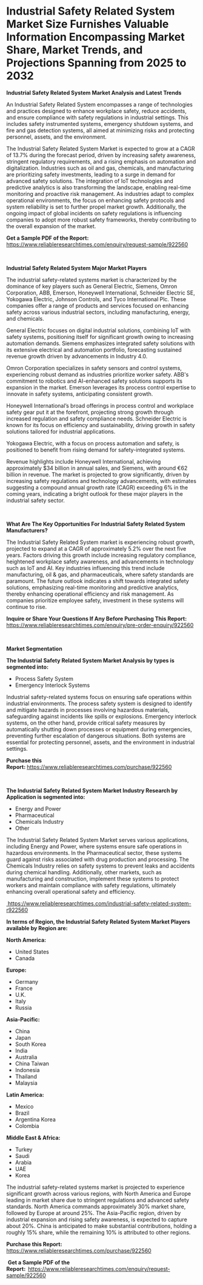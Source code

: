 <p><h1>Industrial Safety Related System Market Size Furnishes Valuable Information Encompassing Market Share, Market Trends, and Projections Spanning from 2025 to 2032</h1></p><p><strong>Industrial Safety Related System Market Analysis and Latest Trends</strong></p>
<p><p>An Industrial Safety Related System encompasses a range of technologies and practices designed to enhance workplace safety, reduce accidents, and ensure compliance with safety regulations in industrial settings. This includes safety instrumented systems, emergency shutdown systems, and fire and gas detection systems, all aimed at minimizing risks and protecting personnel, assets, and the environment.</p><p>The Industrial Safety Related System Market is expected to grow at a CAGR of 13.7% during the forecast period, driven by increasing safety awareness, stringent regulatory requirements, and a rising emphasis on automation and digitalization. Industries such as oil and gas, chemicals, and manufacturing are prioritizing safety investments, leading to a surge in demand for advanced safety solutions. The integration of IoT technologies and predictive analytics is also transforming the landscape, enabling real-time monitoring and proactive risk management. As industries adapt to complex operational environments, the focus on enhancing safety protocols and system reliability is set to further propel market growth. Additionally, the ongoing impact of global incidents on safety regulations is influencing companies to adopt more robust safety frameworks, thereby contributing to the overall expansion of the market.</p></p>
<p><strong>Get a Sample PDF of the Report:&nbsp;</strong> <a href="https://www.reliableresearchtimes.com/enquiry/request-sample/922560?utm_campaign=3048&utm_medium=2&utm_source=Github&utm_content=ia&utm_term=18042025&utm_id=industrial-safety-related-system">https://www.reliableresearchtimes.com/enquiry/request-sample/922560</a></p>
<p>&nbsp;</p>
<p><strong>Industrial Safety Related System Major Market Players</strong></p>
<p><p>The industrial safety-related systems market is characterized by the dominance of key players such as General Electric, Siemens, Omron Corporation, ABB, Emerson, Honeywell International, Schneider Electric SE, Yokogawa Electric, Johnson Controls, and Tyco International Plc. These companies offer a range of products and services focused on enhancing safety across various industrial sectors, including manufacturing, energy, and chemicals.</p><p>General Electric focuses on digital industrial solutions, combining IoT with safety systems, positioning itself for significant growth owing to increasing automation demands. Siemens emphasizes integrated safety solutions with its extensive electrical and automation portfolio, forecasting sustained revenue growth driven by advancements in Industry 4.0.</p><p>Omron Corporation specializes in safety sensors and control systems, experiencing robust demand as industries prioritize worker safety. ABB's commitment to robotics and AI-enhanced safety solutions supports its expansion in the market. Emerson leverages its process control expertise to innovate in safety systems, anticipating consistent growth.</p><p>Honeywell International’s broad offerings in process control and workplace safety gear put it at the forefront, projecting strong growth through increased regulation and safety compliance needs. Schneider Electric is known for its focus on efficiency and sustainability, driving growth in safety solutions tailored for industrial applications.</p><p>Yokogawa Electric, with a focus on process automation and safety, is positioned to benefit from rising demand for safety-integrated systems.</p><p>Revenue highlights include Honeywell International, achieving approximately $34 billion in annual sales, and Siemens, with around €62 billion in revenue. The market is projected to grow significantly, driven by increasing safety regulations and technology advancements, with estimates suggesting a compound annual growth rate (CAGR) exceeding 6% in the coming years, indicating a bright outlook for these major players in the industrial safety sector.</p></p>
<p>&nbsp;</p>
<p><strong>What Are The Key Opportunities For Industrial Safety Related System Manufacturers?</strong></p>
<p><p>The Industrial Safety Related System market is experiencing robust growth, projected to expand at a CAGR of approximately 5.2% over the next five years. Factors driving this growth include increasing regulatory compliance, heightened workplace safety awareness, and advancements in technology such as IoT and AI. Key industries influencing this trend include manufacturing, oil & gas, and pharmaceuticals, where safety standards are paramount. The future outlook indicates a shift towards integrated safety solutions, emphasizing real-time monitoring and predictive analytics, thereby enhancing operational efficiency and risk management. As companies prioritize employee safety, investment in these systems will continue to rise.</p></p>
<p><strong>Inquire or Share Your Questions If Any Before Purchasing This Report:</strong> <a href="https://www.reliableresearchtimes.com/enquiry/pre-order-enquiry/922560?utm_campaign=3048&utm_medium=2&utm_source=Github&utm_content=ia&utm_term=18042025&utm_id=industrial-safety-related-system">https://www.reliableresearchtimes.com/enquiry/pre-order-enquiry/922560</a></p>
<p>&nbsp;</p>
<p><strong>Market Segmentation</strong></p>
<p><strong>The Industrial Safety Related System Market Analysis by types is segmented into:</strong></p>
<p><ul><li>Process Safety System</li><li>Emergency Interlock Systems</li></ul></p>
<p><p>Industrial safety-related systems focus on ensuring safe operations within industrial environments. The process safety system is designed to identify and mitigate hazards in processes involving hazardous materials, safeguarding against incidents like spills or explosions. Emergency interlock systems, on the other hand, provide critical safety measures by automatically shutting down processes or equipment during emergencies, preventing further escalation of dangerous situations. Both systems are essential for protecting personnel, assets, and the environment in industrial settings.</p></p>
<p><strong>Purchase this Report:&nbsp;</strong><a href="https://www.reliableresearchtimes.com/purchase/922560?utm_campaign=3048&utm_medium=2&utm_source=Github&utm_content=ia&utm_term=18042025&utm_id=industrial-safety-related-system">https://www.reliableresearchtimes.com/purchase/922560</a></p>
<p>&nbsp;</p>
<p><strong>The Industrial Safety Related System Market Industry Research by Application is segmented into:</strong></p>
<p><ul><li>Energy and Power</li><li>Pharmaceutical</li><li>Chemicals Industry</li><li>Other</li></ul></p>
<p><p>The Industrial Safety Related System Market serves various applications, including Energy and Power, where systems ensure safe operations in hazardous environments. In the Pharmaceutical sector, these systems guard against risks associated with drug production and processing. The Chemicals Industry relies on safety systems to prevent leaks and accidents during chemical handling. Additionally, other markets, such as manufacturing and construction, implement these systems to protect workers and maintain compliance with safety regulations, ultimately enhancing overall operational safety and efficiency.</p></p>
<p><a href="https://www.reliableresearchtimes.com/industrial-safety-related-system-r922560?utm_campaign=3048&utm_medium=2&utm_source=Github&utm_content=ia&utm_term=18042025&utm_id=industrial-safety-related-system">&nbsp;https://www.reliableresearchtimes.com/industrial-safety-related-system-r922560</a></p>
<p><strong>In terms of Region, the Industrial Safety Related System Market Players available by Region are:</strong></p>
<p>
    <p> <strong> North America: </strong>
        <ul>
            <li>United States</li>
            <li>Canada</li>
        </ul>
        </p> 
    <p> <strong> Europe: </strong>
        <ul>
            <li>Germany</li>
            <li>France</li>
            <li>U.K.</li>
            <li>Italy</li>
            <li>Russia</li>
        </ul>
        </p> 
    <p> <strong> Asia-Pacific: </strong>
        <ul>
            <li>China</li>
            <li>Japan</li>
            <li>South Korea</li>
            <li>India</li>
            <li>Australia</li>
            <li>China Taiwan</li>
            <li>Indonesia</li>
            <li>Thailand</li>
            <li>Malaysia</li>
        </ul>
        </p> 
    <p> <strong> Latin America: </strong>
        <ul>
            <li>Mexico</li>
            <li>Brazil</li>
            <li>Argentina Korea</li>
            <li>Colombia</li>
        </ul>
        </p> 
    <p> <strong> Middle East & Africa: </strong>
        <ul>
            <li>Turkey</li>
            <li>Saudi</li>
            <li>Arabia</li>
            <li>UAE</li>
            <li>Korea</li>
        </ul>
    </p>
    </p>
<p><p>The industrial safety-related systems market is projected to experience significant growth across various regions, with North America and Europe leading in market share due to stringent regulations and advanced safety standards. North America commands approximately 30% market share, followed by Europe at around 25%. The Asia-Pacific region, driven by industrial expansion and rising safety awareness, is expected to capture about 20%. China is anticipated to make substantial contributions, holding a roughly 15% share, while the remaining 10% is attributed to other regions.</p></p>
<p><strong>Purchase this Report: </strong><a href="https://www.reliableresearchtimes.com/purchase/922560?utm_campaign=3048&utm_medium=2&utm_source=Github&utm_content=ia&utm_term=18042025&utm_id=industrial-safety-related-system">https://www.reliableresearchtimes.com/purchase/922560</a></p>
<p>&nbsp;<strong>Get a Sample PDF of the Report:&nbsp;&nbsp;</strong><a href="https://www.reliableresearchtimes.com/enquiry/request-sample/922560?utm_campaign=3048&utm_medium=2&utm_source=Github&utm_content=ia&utm_term=18042025&utm_id=industrial-safety-related-system">https://www.reliableresearchtimes.com/enquiry/request-sample/922560</a></p>
<p><strong></strong></p>
<p><p></p><p></p><p></p></p>